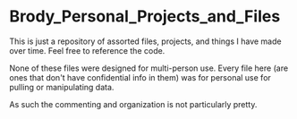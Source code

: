 # Brody_Personal_Projects_and_Files
This is just a repository of assorted files, projects, and things I have made over time. Feel free to reference the code.

None of these files were designed for multi-person use. 
Every file here (are ones that don't have confidential info in them) was for personal use for pulling or manipulating data.

As such the commenting and organization is not particularly pretty.
